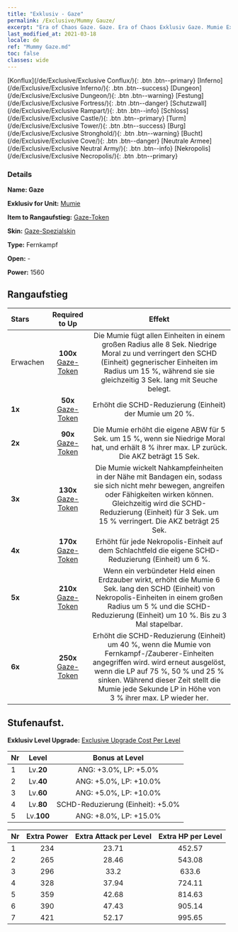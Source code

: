 ```yaml
---
title: "Exklusiv - Gaze"
permalink: /Exclusive/Mummy Gauze/
excerpt: "Era of Chaos Gaze. Gaze. Era of Chaos Exklusiv Gaze. Mumie Exklusiv."
last_modified_at: 2021-03-18
locale: de
ref: "Mummy Gaze.md"
toc: false
classes: wide
---
```

 [Konflux](/de/Exclusive/Exclusive Conflux/){: .btn .btn--primary} [Inferno](/de/Exclusive/Exclusive Inferno/){: .btn .btn--success} [Dungeon](/de/Exclusive/Exclusive Dungeon/){: .btn .btn--warning} [Festung](/de/Exclusive/Exclusive Fortress/){: .btn .btn--danger} [Schutzwall](/de/Exclusive/Exclusive Rampart/){: .btn .btn--info} [Schloss](/de/Exclusive/Exclusive Castle/){: .btn .btn--primary} [Turm](/de/Exclusive/Exclusive Tower/){: .btn .btn--success} [Burg](/de/Exclusive/Exclusive Stronghold/){: .btn .btn--warning} [Bucht](/de/Exclusive/Exclusive Cove/){: .btn .btn--danger} [Neutrale Armee](/de/Exclusive/Exclusive Neutral Army/){: .btn .btn--info} [Nekropolis](/de/Exclusive/Exclusive Necropolis/){: .btn .btn--primary} 

### Details
 **Name: Gaze** 

 **Exklusiv for Unit:** [Mumie](/de/units/Mummy/) 

 **Item to Rangaufstieg:** [Gaze-Token](/de/Items/con_981/)

 **Skin:** [Gaze-Spezialskin](/de/Items/con_649/)

 **Type:** Fernkampf

 **Open:** -

 **Power:** 1560

## Rangaufstieg

  |     Stars    |  Required to Up | Effekt |
  |:-------------|:---------------:|:---------------:|
  |  Erwachen  | **100x** [Gaze-Token](/de/Items/con_981/) | Die Mumie fügt allen Einheiten in einem großen Radius alle 8 Sek. Niedrige Moral zu und verringert den SCHD (Einheit) gegnerischer Einheiten im Radius um 15 %, während sie sie gleichzeitig 3 Sek. lang mit Seuche belegt. |
  | **1x** <i class="fas fa-star"/> | **50x** [Gaze-Token](/de/Items/con_981/) | Erhöht die SCHD-Reduzierung (Einheit) der Mumie um 20 %. |
  | **2x** <i class="fas fa-star"/> | **90x** [Gaze-Token](/de/Items/con_981/) | Die Mumie erhöht die eigene ABW für 5 Sek. um 15 %, wenn sie Niedrige Moral hat, und erhält 8 % ihrer max. LP zurück. Die AKZ beträgt 15 Sek. |
  | **3x** <i class="fas fa-star"/> | **130x** [Gaze-Token](/de/Items/con_981/) | <Mumifizierung> Die Mumie wickelt Nahkampfeinheiten in der Nähe mit Bandagen ein, sodass sie sich nicht mehr bewegen, angreifen oder Fähigkeiten wirken können. Gleichzeitig wird die SCHD-Reduzierung (Einheit) für 3 Sek. um 15 % verringert. Die AKZ beträgt 25 Sek. |
  | **4x** <i class="fas fa-star"/> | **170x** [Gaze-Token](/de/Items/con_981/) | Erhöht für jede Nekropolis-Einheit auf dem Schlachtfeld die eigene SCHD-Reduzierung (Einheit) um 6 %. |
  | **5x** <i class="fas fa-star"/> | **210x** [Gaze-Token](/de/Items/con_981/) | Wenn ein verbündeter Held einen Erdzauber wirkt, erhöht die Mumie 6 Sek. lang den SCHD (Einheit) von Nekropolis-Einheiten in einem großen Radius um 5 % und die SCHD-Reduzierung (Einheit) um 10 %. Bis zu 3 Mal stapelbar. |
  | **6x** <i class="fas fa-star"/> | **250x** [Gaze-Token](/de/Items/con_981/) | Erhöht die SCHD-Reduzierung (Einheit) um 40 %, wenn die Mumie von Fernkampf-/Zauberer-Einheiten angegriffen wird. <Mumifizierung> wird erneut ausgelöst, wenn die LP auf 75 %, 50 % und 25 % sinken. Während dieser Zeit stellt die Mumie jede Sekunde LP in Höhe von 3 % ihrer max. LP wieder her. |


## Stufenaufst.
 **Exklusiv Level Upgrade:** [Exclusive Upgrade Cost Per Level](/Exclusive/ExclusiveUpgradeCostPerLevel/)

  |  Nr  |   Level  | Bonus at Level |
  |:-----|:--------:|:--------------:|
  | 1 | Lv.**20** | ANG: +3.0%, LP: +5.0% |
  | 2 | Lv.**40** | ANG: +5.0%, LP: +10.0% |
  | 3 | Lv.**60** | ANG: +5.0%, LP: +10.0% |
  | 4 | Lv.**80** | SCHD-Reduzierung (Einheit): +5.0% |
  | 5 | Lv.**100** | ANG: +8.0%, LP: +15.0% |


  |  Nr  |  Extra Power | Extra Attack per Level | Extra HP per Level |
  |:-----|:--------:|:--------:|:--------:|
  | 1 | 234 | 23.71 | 452.57 |
  | 2 | 265 | 28.46 | 543.08 |
  | 3 | 296 | 33.2 | 633.6 |
  | 4 | 328 | 37.94 | 724.11 |
  | 5 | 359 | 42.68 | 814.63 |
  | 6 | 390 | 47.43 | 905.14 |
  | 7 | 421 | 52.17 | 995.65 |


